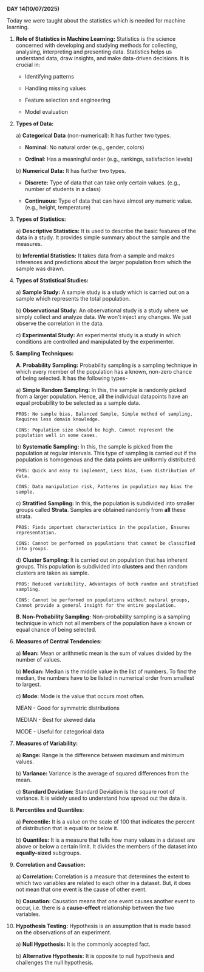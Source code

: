 **DAY 14(10/07/2025)**

Today we were taught about the statistics which is needed for machine learning.

1) **Role of Statistics in Machine Learning:** Statistics is the science concerned with developing and studying methods for collecting, analysing, interpreting and presenting data. Statistics helps us understand data, draw insights, and make data-driven decisions. It is crucial in:

   - Identifying patterns

   - Handling missing values

   - Feature selection and engineering

   - Model evaluation
  
2) **Types of Data:**
   
    a) **Categorical Data** (non-numerical): It has further two types.
   
    - **Nominal**: No natural order (e.g., gender, colors)

    - **Ordinal**: Has a meaningful order (e.g., rankings, satisfaction levels)

    b) **Numerical Data:** It has further two types.

    - **Discrete:** Type of data that can take only certain values. (e.g., number of students in a class)

    - **Continuous:** Type of data that can have almost any numeric value. (e.g., height, temperature)

3) **Types of Statistics:**

     a) **Descriptive Statistics:** It is used to describe the basic features of the data in a study. It provides simple summary about the sample and the measures.

     b) **Inferential Statistics:** It takes data from a sample and makes inferences and predictions about the larger population from which the sample was drawn.

4) **Types of Statistical Studies:**
   
   a) **Sample Study:** A sample study is a study which is carried out on a sample which represents the total population.
   
   b) **Observational Study:** An observational study is a study where we simply collect and analyze data. We won't inject any changes. We just observe the correlation in the data.

   c) **Experimental Study:** An experimental study is a study in which conditions are controlled and manipulated by the experimenter.

5) **Sampling Techniques:**
  
   **A. Probability Sampling:** Probability sampling is a sampling technique in which every member of the population has a known, non-zero chance of being selected. It has the following types-

     a) **Simple Random Sampling:** In this, the sample is randomly picked from a larger population. Hence, all the individual datapoints have an equal probability to be selected as a sample data.

       PROS: No sample bias, Balanced Sample, Simple method of sampling, Requires less domain knowledge.

       CONS: Population size should be high, Cannot represent the population well in some cases.

     b) **Systematic Sampling:** In this, the sample is picked from the population at regular intervals. This type of sampling is carried out if the population is homogenous and the data points are uniformly distributed.

       PROS: Quick and easy to implement, Less bias, Even distribution of data.

       CONS: Data manipulation risk, Patterns in population may bias the sample.

     c) **Stratified Sampling:** In this, the population is subdivided into smaller groups called **Strata**. Samples are obtained randomly from **all** these strata.

       PROS: Finds important characteristics in the population, Ensures representation.

       CONS: Cannot be performed on populations that cannot be classified into groups.

     d) **Cluster Sampling:** It is carried out on population that has inherent groups. This population is subdivided into **clusters** and then random clusters are taken as sample.

       PROS: Reduced variability, Advantages of both random and stratified sampling.

       CONS: Cannot be performed on populations without natural groups, Cannot provide a general insight for the entire population.

   **B. Non-Probability Sampling:** Non-probability sampling is a sampling technique in which not all members of the population have a known or equal chance of being selected.

8) **Measures of Central Tendencies:** 

   a) **Mean:** Mean or arithmetic mean is the sum of values divided by the number of values.

   b) **Median:** Median is the middle value in the list of numbers. To find the median, the numbers have to be listed in numerical order from smallest to largest.

   c) **Mode:** Mode is the value that occurs most often.

      MEAN - Good for symmetric distributions

      MEDIAN - Best for skewed data

      MODE - Useful for categorical data

9) **Measures of Variability:**
   
   a) **Range:** Range is the difference between maximum and minimum values.

   b) **Variance:** Variance is the average of squared differences from the mean.

   c) **Standard Deviation:** Standard Deviation is the square root of variance. It is widely used to understand how spread out the data is.

10) **Percentiles and Quantiles:**
   
    a) **Percentile:** It is a value on the scale of 100 that indicates the percent of distribution that is equal to or below it.

    b) **Quantiles:** It is a measure that tells how many values in a dataset are above or below a certain limit. It divides the members of the dataset into **equally-sized** subgroups.

12) **Correlation and Causation:**
    
    a) **Correlation:** Correlation is a measure that determines the extent to which two variables are related to each other in a dataset. But, it does not mean that one event is the cause of other event.

    b) **Causation:** Causation means that one event causes another event to occur, i.e. there is a **cause-effect** relationship between the two variables.

14) **Hypothesis Testing:** Hypothesis is an assumption that is made based on the observations of an experiment.

    a) **Null Hypothesis:** It is the commonly accepted fact.

    b) **Alternative Hypothesis:** It is opposite to null hypothesis and challenges the null hypothesis.

    







